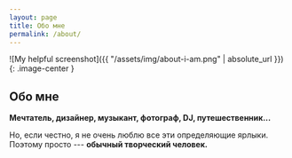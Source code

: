 ```yaml
---
layout: page
title: Обо мне
permalink: /about/
---
```

![My helpful screenshot]({{ "/assets/img/about-i-am.png" | absolute_url }}){: .image-center }

## Обо мне

**Мечтатель, дизайнер, музыкант, фотограф, DJ, путешественник...**

Но, если честно, я не очень люблю все эти определяющие ярлыки. Поэтому просто&nbsp;--- **обычный творческий человек.**